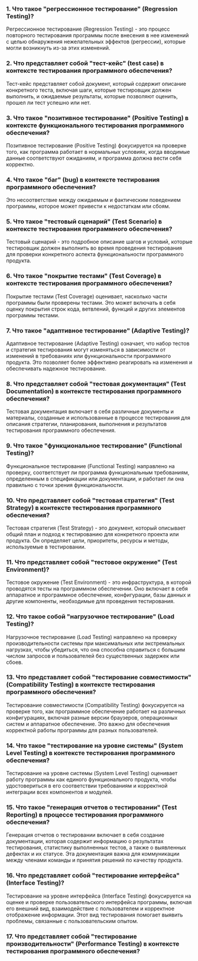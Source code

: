 ### 1. Что такое "регрессионное тестирование" (Regression Testing)? 
Регрессионное тестирование (Regression Testing) - это процесс повторного тестирования программы после внесения в нее изменений с целью обнаружения нежелательных эффектов (регрессии), которые могли возникнуть из-за этих изменений.
### 2. Что представляет собой "тест-кейс" (test case) в контексте тестирования программного обеспечения?
Тест-кейс представляет собой документ, который содержит описание конкретного теста, включая шаги, которые тестировщик должен выполнить, и ожидаемые результаты, которые позволяют оценить, прошел ли тест успешно или нет.
### 3. Что такое "позитивное тестирование" (Positive Testing) в контексте функционального тестирования программного обеспечения?
Позитивное тестирование (Positive Testing) фокусируется на проверке того, как программа работает в нормальных условиях, когда вводимые данные соответствуют ожиданиям, и программа должна вести себя корректно.
### 4. Что такое "баг" (bug) в контексте тестирования программного обеспечения?
Это несоответствие между ожидаемым и фактическим поведением программы, которое может привести к недостаткам или сбоям.
### 5. Что такое "тестовый сценарий" (Test Scenario) в контексте тестирования программного обеспечения?
Тестовый сценарий - это подробное описание шагов и условий, которые тестировщик должен выполнить во время проведения тестирования для проверки конкретного аспекта функциональности программного продукта.
### 6. Что такое "покрытие тестами" (Test Coverage) в контексте тестирования программного обеспечения?
Покрытие тестами (Test Coverage) оценивает, насколько части программы были проверены тестами. Это может включать в себя оценку покрытия строк кода, ветвлений, функций и других элементов программы тестами.
### 7. Что такое "адаптивное тестирование" (Adaptive Testing)? 
Адаптивное тестирование (Adaptive Testing) означает, что набор тестов и стратегия тестирования могут изменяться в зависимости от изменений в требованиях или функциональности программного продукта. Это позволяет более эффективно реагировать на изменения и обеспечивать надежное тестирование.
### 8. Что представляет собой "тестовая документация" (Test Documentation) в контексте тестирования программного обеспечения?
Тестовая документация включает в себя различные документы и материалы, созданные и использованные в процессе тестирования для описания стратегии, планирования, выполнения и результатов тестирования программного обеспечения.
### 9. Что такое "функциональное тестирование" (Functional Testing)?
Функциональное тестирование (Functional Testing) направлено на проверку, соответствует ли программа функциональным требованиям, определенным в спецификации или документации, и работает ли она правильно с точки зрения функциональности.
### 10. Что представляет собой "тестовая стратегия" (Test Strategy) в контексте тестирования программного обеспечения?
Тестовая стратегия (Test Strategy) - это документ, который описывает общий план и подход к тестированию для конкретного проекта или продукта. Он определяет цели, приоритеты, ресурсы и методы, используемые в тестировании.
### 11. Что представляет собой "тестовое окружение" (Test Environment)?
Тестовое окружение (Test Environment) - это инфраструктура, в которой проводятся тесты на программном обеспечении. Оно включает в себя аппаратное и программное обеспечение, конфигурации, базы данных и другие компоненты, необходимые для проведения тестирования.
### 12. Что такое собой "нагрузочное тестирование" (Load Testing)?
Нагрузочное тестирование (Load Testing) направлено на проверку производительности системы при максимальных или экстремальных нагрузках, чтобы убедиться, что она способна справиться с большим числом запросов и пользователей без существенных задержек или сбоев.
### 13. Что представляет собой "тестирование совместимости" (Compatibility Testing) в контексте тестирования программного обеспечения?
Тестирование совместимости (Compatibility Testing) фокусируется на проверке того, как программное обеспечение работает на различных конфигурациях, включая разные версии браузеров, операционных систем и аппаратное обеспечение. Это важно для обеспечения корректной работы программы для разных пользователей. 
### 14. Что такое "тестирование на уровне системы" (System Level Testing) в контексте тестирования программного обеспечения?
Тестирование на уровне системы (System Level Testing) оценивает работу программы как единого функционального продукта, чтобы удостовериться в его соответствии требованиям и корректной интеграции всех компонентов и модулей.
### 15. Что такое "генерация отчетов о тестировании" (Test Reporting) в процессе тестирования программного обеспечения?
Генерация отчетов о тестировании включает в себя создание документации, которая содержит информацию о результатах тестирования, статистику выполненных тестов, а также о выявленных дефектах и их статусе. Эта документация важна для коммуникации между членами команды и принятия решений по качеству продукта.
### 16. Что представляет собой "тестирование интерфейса" (Interface Testing)?
Тестирование на уровне интерфейса (Interface Testing) фокусируется на оценке и проверке пользовательского интерфейса программы, включая его внешний вид, взаимодействие с пользователем и корректное отображение информации. Этот вид тестирования помогает выявить проблемы, связанные с пользовательским опытом.
### 17. Что представляет собой "тестирование производительности" (Performance Testing) в контексте тестирования программного обеспечения?

